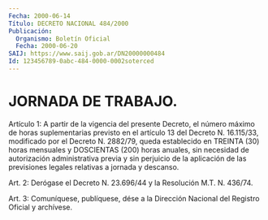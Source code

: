 ```yaml
---
Fecha: 2000-06-14
Título: DECRETO NACIONAL 484/2000
Publicación:
  Organismo: Boletín Oficial
  Fecha: 2000-06-20
SAIJ: https://www.saij.gob.ar/DN20000000484
Id: 123456789-0abc-484-0000-0002soterced
---
```

# JORNADA DE TRABAJO.

<a id="1"></a>
Artículo 1: A partir  de  la  vigencia  del  presente Decreto, el número máximo de horas suplementarias previsto  en  el artículo 13 del  Decreto  N. 16.115/33,  modificado por el Decreto N. 2882/79, queda establecido en TREINTA (30)  horas  mensuales  y  DOSCIENTAS (200)  horas anuales, sin necesidad de autorización administrativa previa y sin perjuicio de la aplicación de las previsiones legales relativas a jornada y descanso.

<a id="2"></a>
Art. 2: Derógase el Decreto N. 23.696/44 y la Resolución M.T. N. 436/74.

<a id="3"></a>
Art. 3:  Comuníquese, publíquese, dése a la Dirección Nacional del Registro Oficial y archívese.